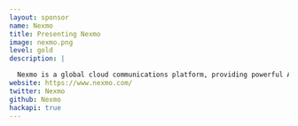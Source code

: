 ```yaml
---
layout: sponsor
name: Nexmo
title: Presenting Nexmo
image: nexmo.png
level: gold
description: |

  Nexmo is a global cloud communications platform, providing powerful APIs and SDKs for SMS, Voice, phone verification and advanced multi-channel conversations. We have officially supported open source libraries for Node.JS, Ruby, Python, PHP, Java and C# .NET enabling you to build scalable communications features such as two-factor authentication, notifications, two-way and group messaging, one to one or multi person calls, all with the technologies that you are already using.
website: https://www.nexmo.com/
twitter: Nexmo
github: Nexmo
hackapi: true
---
```

